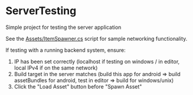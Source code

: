 # ServerTesting
 Simple project for testing the server application

See the [Assets/ItemSpawner.cs](ItemSpawner) script for sample networking functionality.

If testing with a running backend system, ensure:
1. IP has been set correctly (localhost if testing on windows / in editor, local IPv4 if on the same network)
2. Build target in the server matches (build this app for android => build assetBundles for android, test in editor => build for windows/unix)
3. Click the "Load Asset" button before "Spawn Asset"
